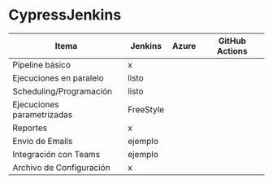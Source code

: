 # CypressJenkins

| Itema                      | Jenkins   | Azure | GitHub Actions |
| -------------------------- | --------- | ----- | -------------- |
| Pipeline básico            | x         |       |                |
| Ejecuciones en paralelo    | listo     |       |                |
| Scheduling/Programación    | listo     |       |                |
| Ejecuciones parametrizadas | FreeStyle |       |                |
| Reportes                   | x         |       |                |
| Envio de Emails            | ejemplo   |       |                |
| Integración con Teams      | ejemplo   |       |                |
| Archivo de Configuración   | x         |       |                |
